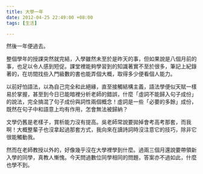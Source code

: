 ```yaml
---
title: 大學一年
date: 2012-04-25 22:49:00 +08:00
tags: [生活]

---
```


然後一年便過去。  
  
整個學年的授課突然就完結，入學雖然未至於是昨天的事，但如果說是八個月前的事，也足以令人感到短促。課堂裡能夠學習到的知識著實不至於很多，筆記上紀錄著的，在坊間找些入門級數的書也能弄個大概，取得多少便看個人能力。  
  
以前好怕語法，以為自己完全和此絕緣，直至接觸結構主義，語法學便似天賦一樣易於掌握，甚至到今日已能暗裡分析老師的錯誤，什麼「虛詞不能歸入句子成份」的說法，完全搞混了句子成份與詞性兩個概念！虛詞是一些「必要的多餘」成份，既然在句子中和語意上均有作用，怎會無法被歸納？  
  
文學仍舊是老樣子，賞析能力沒有提高。吳老師常說要拋掉會考高考那套，而我啊！大概整輩子也沒拿起過那套方式，我向來在讀詩詞時沒注意它的技巧，除非它很能觸動我。  
  
  
然而在老師教授以外的，好像幾乎沒在大學裡學到什麼。過兩三個月還說要帶領新入學的同學，真教人慚愧。今天問過數位同學相同的問題，答案亦不過如此，什麼也學不到。

